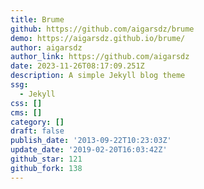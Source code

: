 ```yaml
---
title: Brume
github: https://github.com/aigarsdz/brume
demo: https://aigarsdz.github.io/brume/
author: aigarsdz
author_link: https://github.com/aigarsdz
date: 2023-11-26T08:17:09.251Z
description: A simple Jekyll blog theme
ssg:
  - Jekyll
css: []
cms: []
category: []
draft: false
publish_date: '2013-09-22T10:23:03Z'
update_date: '2019-02-20T16:03:42Z'
github_star: 121
github_fork: 138
---
```

